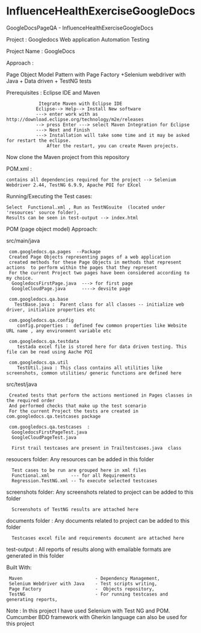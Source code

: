 # InfluenceHealthExerciseGoogleDocs
GoogleDocsPageQA - InfluenceHealthExerciseGoogleDocs

Project : Googledocs Web application Automation Testing

Project Name : GoogleDocs

Approach :

 Page Object Model Pattern with Page Factory +Selenium webdriver with Java + Data driven + TestNG tests

 
Prerequisites : Eclipse IDE and Maven

                Itegrate Maven with Eclipse IDE
               Eclipse--> Help--> Install New software
               ---> enter work with as  http://download.eclipse.org/technology/m2e/releases 
               --> press Enter ---> select Maven Integration for Eclipse
               ---> Next and Finish
               ---> Installation will take some time and it may be asked for restart the eclipse.
                   After the restart, you can create Maven projects.
                   
Now clone the Maven project from this repository

POM.xml   :

    contains all dependencies required for the project --> Selenium Webdriver 2.44, TestNG 6.9.9, Apache POI for EXcel

Running/Executing the Test cases:

    Select  Functional.xml , Run as TestNGsuite  (located under 'resources' source folder), 
    Results can be seen in test-output --> index.html 
  
POM (page object model) Approach:

 
 src/main/java
 
     com.googledocs.qa.pages  --Package
     Created Page Objects representing pages of a web application 
     created methods for these Page Objects in methods that represent actions  to perform within the pages that they represent 
     For the current Project two pages have been considered according to my choice. 
      GoogledocsFirstPage.java  ---> for first page
      GoogleCloudPage.java      ----> devsite page
      
     com.googledocs.qa.base
       TestBase.java :  Parent class for all classes -- initialize web driver, initialize properties etc
     
     com.googledocs.qa.config
        config.properties :  defined few common properties like Website URL name , any environment variable etc
        
     com.googledocs.qa.testdata 
        testada excel file is stored here for data driven testing. This file can be read using Aache POI
        
     com.googledocs.qa.util
        TestUtil.java : This class contains all utilities like screenshots, common utilities/ generic functions are defined here
        
  src/test/java
  
     Created tests that perform the actions mentioned in Pages classes in the required order 
     And performed checks that make up the test scenario 
     For the current Project the tests are created in com.googledocs.qa.testcases package
     
     com.googledocs.qa.testcases  :
      GoogledocsFirstPageTest.java
      GoogleCloudPageTest.java
      
      First trail testcases are present in Trailtestcases.java  class
      
 resoucers folder: Any resources can be added in this folder
 
      Test cases to be run are grouped here in xml files
      Functional.xml        --- for all Requirements
      Regression.TestNG.xml -- To execute selected testcases
      
 screenshots folder: Any screenshots related to project can be added  to this folder
 
      Screenshots of TestNG results are attached here
      
documents folder   : Any documents related to project can be added  to this folder

      Testcases excel file and requirements document are attached here
      
 test-output :
      All reports of results along with emailable formats are generated in this folder
      
Built With:

     Maven                           - Dependency Management,
     Selenium Webdriver with Java    - Test scripts writing,
     Page Factory                    -  Objects repository,
     TestNG                          - For running testcases and generating reports,
      
      
   Note : In this project I have used Selenium with Test NG and POM.
           Cumcumber BDD framework with Gherkin language can also be used for this project
 
 
     
      

  
  

